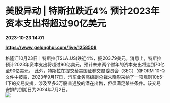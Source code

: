 # 美股异动 | 特斯拉跌近4% 预计2023年资本支出将超过90亿美元

**2023-10-23 14:01**

**https://www.gelonghui.com/live/1258508**

格隆汇10月23日｜特斯拉(TSLA.US)跌近4%，报203.79美元。消息上，特斯拉预计2023年资本支出将超过90亿美元，预计未来两个财年的资本支出将达到70亿至90亿美元。 此外，特斯拉在提交给美国证券交易委员会（SEC）的FORM 10-Q文件中披露，2023年9月17日，汽车业务高级副总裁朱晓彤采纳了一项规则10b5-1下的交易安排，涉及至多3万股普通股的潜在出售，但须满足某些条件。该交易安排的到期日为2024年7月2日。  
![](https://img5.gelonghui.com/live/8f560-89e4bfa4-7ae6-456b-8bf8-38ca5dde7321.png)